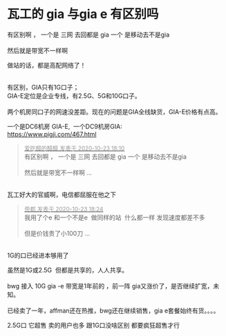 # 瓦工的 gia 与gia e 有区别吗


有区别啊 ， 一个是 三网 去回都是 gia 一个 是移动去不是gia<br />
<br />
然后就是带宽不一样啊

做站的话，都是高配网络了！<br />
<br />
<img src="static/image/smiley/default/lol.gif" smilieid="12" border="0" alt="" /><img src="static/image/smiley/default/lol.gif" smilieid="12" border="0" alt="" /><img src="static/image/smiley/default/lol.gif" smilieid="12" border="0" alt="" />

有区别，GIA只有1G口子；<br />
GIA-E定位是企业专线，有2.5G、5G和10G口子。<br />
<br />
两个机房同口子的网速没差距。现在的问题是GIA全线缺货，GIA-E价格有点高。<img id="aimg_YSmnc" onclick="zoom(this, this.src, 0, 0, 0)" class="zoom" src="https://cdn.jsdelivr.net/gh/hishis/forum-master/public/images/patch.gif" onmouseover="img_onmouseoverfunc(this)" onload="thumbImg(this)" border="0" alt="" />

 一个是DC6机房 GIA-E,&nbsp;&nbsp;一个DC9机房GIA:<br />
<a href="https://www.pigji.com/467.html" target="_blank">https://www.pigji.com/467.html</a>

<div class="quote"><blockquote><font size="2"><a href="https://www.hostloc.com/forum.php?mod=redirect&amp;goto=findpost&amp;pid=9342339&amp;ptid=757699" target="_blank"><font color="#999999">爱吃醋的醋醋 发表于 2020-10-23 18:10</font></a></font><br />
有区别啊 ， 一个是 三网 去回都是 gia 一个 是移动去不是gia<br />
<br />
然后就是带宽不一样啊 ...</blockquote></div><br />
瓦工好大的官威啊，电信都屈服在他之下<img src="static/image/smiley/default/lol.gif" smilieid="12" border="0" alt="" />

<div class="quote"><blockquote><font size="2"><a href="https://www.hostloc.com/forum.php?mod=redirect&amp;goto=findpost&amp;pid=9342432&amp;ptid=757699" target="_blank"><font color="#999999">帝都 发表于 2020-10-23 18:24</font></a></font><br />
我用了个e 和一个不是e&nbsp;&nbsp;做同样的站&nbsp;&nbsp;什么都一样 发现速度都差不多<br />
<br />
但是价钱贵了小100刀 ...</blockquote></div><br />
1G的口已经进本够用了<br />


虽然是1G或2.5G&nbsp;&nbsp;但都是共享的，人人共享。<br />
<br />
bwg 接入 10G gia -e 带宽是1年前的 ，前一阵 gia又涨价了，是否继续扩宽，未知。<br />
<br />
已经卖了一年，affman还在热推，bwg还在继续销售，gia e套餐始终有货。。。。<img src="static/image/smiley/default/lol.gif" smilieid="12" border="0" alt="" /><br />


2.5G口 它超售 卖的用户也多 跟1G口没啥区别 都要疯狂超售才行
